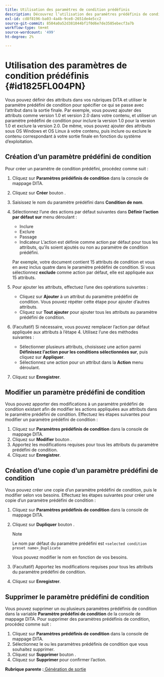 ```yaml
---
title: Utilisation des paramètres de condition prédéfinis
description: Découvrez l’utilisation des paramètres prédéfinis de condition dans AEM Guides. Découvrez comment créer, modifier, copier et supprimer des paramètres prédéfinis de condition dans AEM.
exl-id: cd8f8196-ba03-4a4b-9ce8-2651de4e5cc2
source-git-commit: 8504a0a52d381044bf1f0d6e7de3585ebecf3a7b
workflow-type: tm+mt
source-wordcount: '499'
ht-degree: 2%

---
```


# Utilisation des paramètres de condition prédéfinis {#id1825FL004PN}

Vous pouvez définir des attributs dans vos rubriques DITA et utiliser le paramètre prédéfini de condition pour spécifier ce qui se passe avec l’attribut dans la sortie finale. Par exemple, vous pouvez ajouter des attributs comme version 1.0 et version 2.0 dans votre contenu, et utiliser un paramètre prédéfini de condition pour inclure la version 1.0 pour la version 1.0 et exclure la version 2.0. De même, vous pouvez ajouter des attributs sous OS Windows et OS Linux à votre contenu, puis inclure ou exclure le contenu correspondant à votre sortie finale en fonction du système d’exploitation.

## Création d’un paramètre prédéfini de condition

Pour créer un paramètre de condition prédéfini, procédez comme suit :

1. Cliquez sur **Paramètres prédéfinis de condition** dans la console de mappage DITA.
1. Cliquez sur **Créer** bouton .
1. Saisissez le nom du paramètre prédéfini dans **Condition de nom**.
1. Sélectionnez l’une des actions par défaut suivantes dans **Définir l’action par défaut sur** menu déroulant :

   - Inclure
   - Exclure
   - Passage
   - Indicateur L’action est définie comme action par défaut pour tous les attributs, qu’ils soient ajoutés ou non au paramètre de condition prédéfini.

   Par exemple, votre document contient 15 attributs de condition et vous en avez inclus quatre dans le paramètre prédéfini de condition. Si vous sélectionnez **exclude** comme action par défaut, elle est appliquée aux 15 attributs.

1. Pour ajouter les attributs, effectuez l’une des opérations suivantes :
   - Cliquez sur **Ajouter** à un attribut du paramètre prédéfini de condition. Vous pouvez répéter cette étape pour ajouter d’autres attributs.
   - Cliquez sur **Tout ajouter** pour ajouter tous les attributs au paramètre prédéfini de condition.
1. \(Facultatif\) Si nécessaire, vous pouvez remplacer l’action par défaut appliquée aux attributs à l’étape 4. Utilisez l’une des méthodes suivantes :
   - Sélectionner plusieurs attributs, choisissez une action parmi **Définissez l’action pour les conditions sélectionnées sur**, puis cliquez sur **Appliquer**.
   - Sélectionnez une action pour un attribut dans la **Action** menu déroulant.
1. Cliquez sur **Enregistrer**.

## Modifier un paramètre prédéfini de condition

Vous pouvez apporter des modifications à un paramètre prédéfini de condition existant afin de modifier les actions appliquées aux attributs dans le paramètre prédéfini de condition. Effectuez les étapes suivantes pour modifier un paramètre prédéfini de condition :

1. Cliquez sur **Paramètres prédéfinis de condition** dans la console de mappage DITA.
1. Cliquez sur **Modifier** bouton .
1. Apportez les modifications requises pour tous les attributs du paramètre prédéfini de condition.
1. Cliquez sur **Enregistrer**.

## Création d’une copie d’un paramètre prédéfini de condition

Vous pouvez créer une copie d’un paramètre prédéfini de condition, puis le modifier selon vos besoins. Effectuez les étapes suivantes pour créer une copie d’un paramètre prédéfini de condition :

1. Cliquez sur **Paramètres prédéfinis de condition** dans la console de mappage DITA.
1. Cliquez sur **Dupliquer** bouton .

   >[!NOTE]
   >
   > Le nom par défaut du paramètre prédéfini est `<selected condition preset name>_Duplicate`

   Vous pouvez modifier le nom en fonction de vos besoins.

1. \(Facultatif\) Apportez les modifications requises pour tous les attributs du paramètre prédéfini de condition.
1. Cliquez sur **Enregistrer**.

## Supprimer le paramètre prédéfini de condition

Vous pouvez supprimer un ou plusieurs paramètres prédéfinis de condition dans la variable **Paramètre prédéfini de condition** de la console de mappage DITA. Pour supprimer des paramètres prédéfinis de condition, procédez comme suit :

1. Cliquez sur **Paramètres prédéfinis de condition** dans la console de mappage DITA.
1. Sélectionnez le ou les paramètres prédéfinis de condition que vous souhaitez supprimer.
1. Cliquez sur **Supprimer** bouton .
1. Cliquez sur **Supprimer** pour confirmer l’action.

**Rubrique parente :**[ Génération de sortie](generate-output.md)
